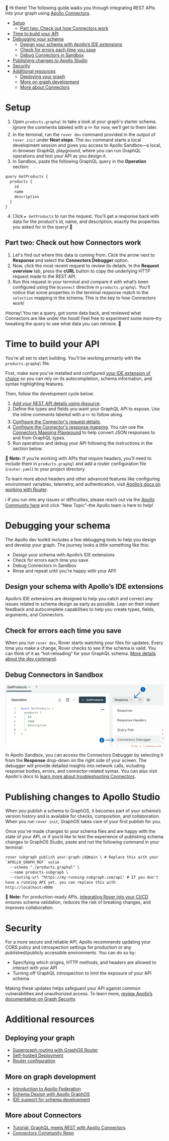 👋 Hi there! The following guide walks you through integrating REST APIs into your graph using [Apollo Connectors](https://www.apollographql.com/docs/graphos/schema-design/connectors).

- [Setup](#setup)
  - [Part two: Check out how Connectors work](#part-two-check-out-how-connectors-work)
- [Time to build your API](#time-to-build-your-api)
- [Debugging your schema](#debugging-your-schema)
  - [Design your schema with Apollo’s IDE extensions](#design-your-schema-with-apollos-ide-extensions)
  - [Check for errors each time you save](#check-for-errors-each-time-you-save)
  - [Debug Connectors in Sandbox](#debug-connectors-in-sandbox)
- [Publishing changes to Apollo Studio](#publishing-changes-to-apollo-studio)
- [Security](#security)
- [Additional resources](#additional-resources)
  - [Deploying your graph](#deploying-your-graph)
  - [More on graph development](#more-on-graph-development)
  - [More about Connectors](#more-about-connectors)

# Setup

1. Open `products.graphql` to take a look at your graph's starter schema. Ignore the comments labeled with a ✏️ for now, we’ll get to them later.
2. In the terminal, run the `rover dev` command provided in the output of `rover init` under **Next steps**. The `dev` command starts a local development session and gives you access to Apollo Sandbox—a local, in-browser GraphQL playground, where you can run GraphQL operations and test your API as you design it.
3. In Sandbox, paste the following GraphQL query in the **Operation** section:

```
query GetProducts {
  products {
    id
    name
    description
  }
}
```

4. Click `► GetProducts` to run the request. You'll get a response back with data for the product's id, name, and description; exactly the properties you asked for in the query! 🎉

## Part two: Check out how Connectors work

1. Let's find out where this data is coming from. Click the arrow next to **Response** and select the **Connectors Debugger** option.
2. Now, click the most recent request to review its details. In the **Request overview** tab, press the **cURL** button to copy the underlying HTTP request made to the REST API. 
3. Run this request in your terminal and compare it with what’s been configured using the `@connect` directive in `products.graphql`. You'll notice that some properties in the terminal response match to the `selection` mapping in the schema. This is the key to how Connectors work!

Hooray! You ran a query, got some data back, and reviewed what Connectors are like under the hood! Feel free to experiment some more–try tweaking the query to see what data you can retrieve. 🚀

# Time to build your API
You’re all set to start building. You'll be working primarily with the `products.graphql` file.

First, make sure you’ve installed and configured [your IDE extension of choice](https://www.apollographql.com/docs/graphos/schema-design/ide-support) so you can rely on its autocompletion, schema information, and syntax highlighting features.

Then, follow the development cycle below:

1. [Add your REST API details using @source](https://www.apollographql.com/docs/graphos/schema-design/connectors/directives#source). 
2. Define the types and fields you want your GraphQL API to expose. Use the inline comments labeled with a ✏️ to follow along.
3. [Configure the Connector's request details](https://www.apollographql.com/docs/graphos/schema-design/connectors/requests).
4. [Configure the Connector's response mapping](https://www.apollographql.com/docs/graphos/schema-design/connectors/responses). You can use the [Connectors Mapping Playground](https://www.apollographql.com/connectors-mapping-playground) to help convert JSON responses to and from GraphQL types.
5. Run operations and debug your API following the instructions in the section below.

📓 **Note:** If you’re working with APIs that require headers, you’ll need to include them in `products.graphql` and add a router configuration file (`router.yaml`) to your project directory.

To learn more about headers and other advanced features like configuring environment variables, telemetry, and authentication, visit [Apollo’s docs on working with Router](https://community.apollographql.com/c/graph-os/getting-started/35).

ℹ️ If you run into any issues or difficulties, please reach out via the [Apollo Community here](https://community.apollographql.com/c/graph-os/getting-started/35) and click “New Topic”–the Apollo team is here to help!

# Debugging your schema

The Apollo dev toolkit includes a few debugging tools to help you design and develop your graph. The journey looks a little something like this:

- Design your schema with Apollo’s IDE extensions
- Check for errors each time you save
- Debug Connectors in Sandbox
- Rinse and repeat until you're happy with your API!

## Design your schema with Apollo’s IDE extensions
Apollo’s IDE extensions are designed to help you catch and correct any issues related to schema design as early as possible. Lean on their instant feedback and autocomplete capabilities to help you create types, fields, arguments, and Connectors.

## Check for errors each time you save
When you run `rover dev`, Rover starts watching your files for updates. Every time you make a change, Rover checks to see if the schema is valid. You can think of it as “hot-reloading” for your GraphQL schema. [More details about the dev command](https://www.apollographql.com/docs/rover/commands/dev).

## Debug Connectors in Sandbox

![A screenshot of the Connectors debugger in Apollo Sandbox](connectors_debugger.png)

In Apollo Sandbox, you can access the Connectors Debugger by selecting it from the **Response** drop-down on the right side of your screen. The debugger will provide detailed insights into network calls, including response bodies, errors, and connector-related syntax. You can also visit Apollo's docs to [learn more about troubleshooting Connectors](https://www.apollographql.com/docs/graphos/schema-design/connectors/troubleshooting#return-debug-info-in-graphql-responses).

# Publishing changes to Apollo Studio
When you publish a schema to GraphOS, it becomes part of your schema’s version history and is available for checks, composition, and collaboration. When you run `rover init`, GraphOS takes care of your first publish for you.

Once you’ve made changes to your schema files and are happy with the state of your API, or if you’d like to test the experience of publishing schema changes to GraphOS Studio, paste and run the following command in your terminal:

```
rover subgraph publish your-graph-id@main \ # Replace this with your `APOLLO_GRAPH_REF` value
  --schema "./products.graphql" \
  --name products-subgraph \
  --routing-url "https://my-running-subgraph.com/api" # If you don't have a running API yet, you can replace this with http://localhost:4000
```

📓 **Note:** For production-ready APIs, [integrating Rover into your CI/CD](https://www.apollographql.com/docs/rover/ci-cd) ensures schema validation, reduces the risk of breaking changes, and improves collaboration. 

# Security

For a more secure and reliable API, Apollo recommends updating your CORS policy and introspection settings for production or any published/publicly accessible environments. You can do so by:

- Specifying which origins, HTTP methods, and headers are allowed to interact with your API
- Turning off GraphQL introspection to limit the exposure of your API schema

Making these updates helps safeguard your API against common vulnerabilities and unauthorized access. To learn more, [review Apollo’s documentation on Graph Security](https://www.apollographql.com/docs/graphos/platform/security/overview).

# Additional resources

## Deploying your graph
- [Supergraph routing with GraphOS Router](https://www.apollographql.com/docs/graphos/routing/about-router)
- [Self-hosted Deployment](https://www.apollographql.com/docs/graphos/routing/self-hosted)
- [Router configuration](https://www.apollographql.com/docs/graphos/routing/configuration)

## More on graph development
- [Introduction to Apollo Federation](https://www.apollographql.com/docs/graphos/schema-design/federated-schemas/federation)
- [Schema Design with Apollo GraphOS](https://www.apollographql.com/docs/graphos/schema-design)
- [IDE support for schema development](https://www.apollographql.com/docs/graphos/schema-design/ide-support)

## More about Connectors
- [Tutorial: GraphQL meets REST with Apollo Connectors](https://www.apollographql.com/tutorials/connectors-intro-rest)
- [Connectors Community Repo](https://github.com/apollographql/connectors-community)